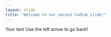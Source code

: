 ```yaml
---
layout: slide
title: "Welcome to our second lndhub slide!"
---
```

Your text
Use the left arrow to go back!
